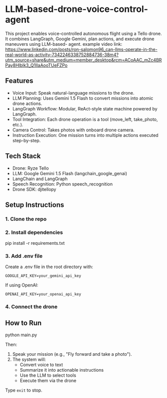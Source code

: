# LLM-based-drone-voice-control-agent

This project enables voice-controlled autonomous flight using a Tello drone. It combines LangGraph, Google Gemini, plan actions, and execute drone maneuvers using LLM-based- agent.
example video link:
https://www.linkedin.com/posts/ron-salomon96_can-llms-operate-in-the-real-world-as-activity-7342246338752884736-38m4?utm_source=share&utm_medium=member_desktop&rcm=ACoAAC_mZc4BRPay8Hlblk3_Q1IlaAooTUeFZPo
## Features

- Voice Input: Speak natural-language missions to the drone.
- LLM Planning: Uses Gemini 1.5 Flash to convert missions into atomic drone actions.
- LangGraph Workflow: Modular, ReAct-style state machine powered by LangGraph.
- Tool Integration: Each drone operation is a tool (move_left, take_photo, etc.).
- Camera Control: Takes photos with onboard drone camera.
- Instruction Execution: One mission turns into multiple actions executed step-by-step.

## Tech Stack

- Drone: Ryze Tello
- LLM: Google Gemini 1.5 Flash (langchain_google_genai)
- LangChain and LangGraph
- Speech Recognition: Python speech_recognition
- Drone SDK: djitellopy

## Setup Instructions

### 1. Clone the repo


### 2. Install dependencies

pip install -r requirements.txt

### 3. Add .env file
Create a .env file in the root directory with:

```
GOOGLE_API_KEY=your_gemini_api_key
```

If using OpenAI:
```
OPENAI_API_KEY=your_openai_api_key
```

### 4. Connect the drone

## How to Run

python main.py


Then:
1. Speak your mission (e.g., "Fly forward and take a photo").
2. The system will:
   - Convert voice to text
   - Summarize it into actionable instructions
   - Use the LLM to select tools
   - Execute them via the drone

Type `exit` to stop.
